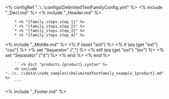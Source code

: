 <% configRef "..\\..\\configs\\DelimitedTextFamilyConfig.yml" %>
<% include "_Decl.md" %>
<% include "_Header.md" %>

        * <% "{family_steps.step_1}" %>
        * <% "{family_steps.step_2}" %>
        * <% "{family_steps.step_3}" %>
        * <% "{family_steps.step_4}" %>
<% include "_Middle.md" %>
<% if (isset "ext") %>
<% if (eq (get "ext") "csv") %>
<% set "Separator" (",") %>
<% elif (eq (get "ext") "tsv") %>
<% set "Separator" ("\t") %>
<% end %>
<% end %>

        ```<% dict "products.{product}.syntax" %>
        <% include "..\\..\\data\\code_samples\\DelimitedTextFamily_example_{product}.md" %>
        ```
<% include "_Footer.md" %>
